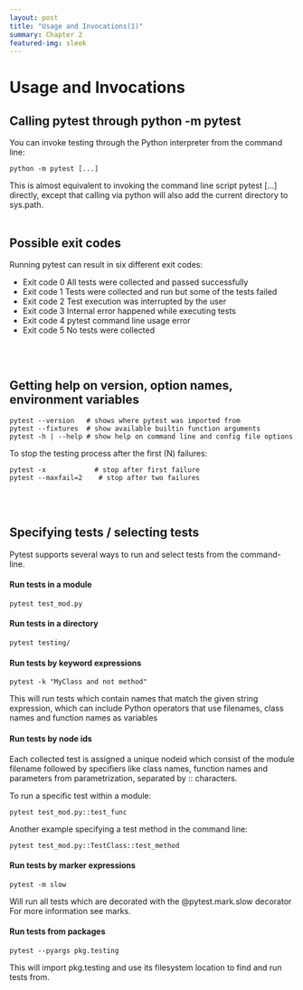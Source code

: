 ```yaml
---
layout: post
title: "Usage and Invocations(1)"
summary: Chapter 2
featured-img: sleek
---
```


# Usage and Invocations

## Calling pytest through python -m pytest

You can invoke testing through the Python interpreter from the command line:
```
python -m pytest [...]
```

This is almost equivalent to invoking the command line script pytest [...] directly, except that calling via
python will also add the current directory to sys.path.
<br>
<br>


## Possible exit codes

Running pytest can result in six different exit codes:
- Exit code 0 All tests were collected and passed successfully
- Exit code 1 Tests were collected and run but some of the tests failed
- Exit code 2 Test execution was interrupted by the user
- Exit code 3 Internal error happened while executing tests
- Exit code 4 pytest command line usage error
- Exit code 5 No tests were collected
<br>
<br>


## Getting help on version, option names, environment variables

```
pytest --version   # shows where pytest was imported from
pytest --fixtures  # show available builtin function arguments
pytest -h | --help # show help on command line and config file options
```

To stop the testing process after the first (N) failures:

```
pytest -x            # stop after first failure
pytest --maxfail=2    # stop after two failures
```
<br>
<br>


## Specifying tests / selecting tests
Pytest supports several ways to run and select tests from the command-line.

#### Run tests in a module

```
pytest test_mod.py
```
#### Run tests in a directory

```
pytest testing/
```

#### Run tests by keyword expressions

```
pytest -k "MyClass and not method"
```
This will run tests which contain names that match the given string expression, which can include Python operators
that use filenames, class names and function names as variables<br>

#### Run tests by node ids

Each collected test is assigned a unique nodeid which consist of the module filename followed by specifiers like
class names, function names and parameters from parametrization, separated by :: characters.

To run a specific test within a module:

```
pytest test_mod.py::test_func
```
Another example specifying a test method in the command line:

```
pytest test_mod.py::TestClass::test_method
```
#### Run tests by marker expressions

```
pytest -m slow
```
Will run all tests which are decorated with the @pytest.mark.slow decorator
For more information see marks.
#### Run tests from packages
```
pytest --pyargs pkg.testing
```
This will import pkg.testing and use its filesystem location to find and run tests from.



[jekyll-docs]: http://jekyllrb.com/docs/home
[jekyll-gh]:   https://github.com/jekyll/jekyll
[jekyll-talk]: https://talk.jekyllrb.com/
